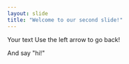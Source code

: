 ```yaml
---
layout: slide
title: "Welcome to our second slide!"
---
```

Your text
Use the left arrow to go back!

And say "hi!" 

